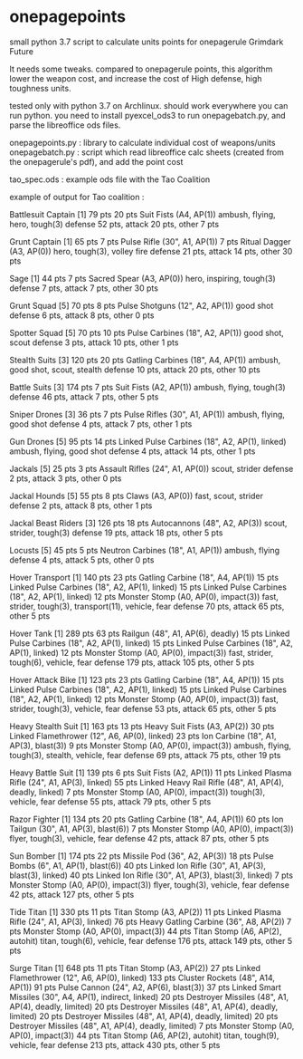 # onepagepoints
small python 3.7 script to calculate units points for onepagerule Grimdark Future

It needs some tweaks. compared to onepagerule points, this algorithm lower the weapon cost, and increase the cost of High defense, high toughness units.

tested only with python 3.7 on Archlinux. should work everywhere you can run python.
you need to install pyexcel_ods3 to run onepagebatch.py, and parse the libreoffice ods files.

onepagepoints.py : library to calculate individual cost of weapons/units
onepagebatch.py : script which read libreoffice calc sheets (created from the onepagerule's pdf), and add the point cost

tao_spec.ods : example ods file with the Tao Coalition



example of output for Tao coalition :

Battlesuit Captain [1] 79 pts
	20 pts Suit Fists (A4, AP(1))
	ambush, flying, hero, tough(3)
	defense 52 pts, attack 20 pts, other 7 pts

Grunt Captain [1] 65 pts
	7 pts Pulse Rifle (30", A1, AP(1))
	7 pts Ritual Dagger (A3, AP(0))
	hero, tough(3), volley fire
	defense 21 pts, attack 14 pts, other 30 pts

Sage [1] 44 pts
	7 pts Sacred Spear (A3, AP(0))
	hero, inspiring, tough(3)
	defense 7 pts, attack 7 pts, other 30 pts

Grunt Squad [5] 70 pts
	8 pts Pulse Shotguns (12", A2, AP(1))
	good shot
	defense 6 pts, attack 8 pts, other 0 pts

Spotter Squad [5] 70 pts
	10 pts Pulse Carbines (18", A2, AP(1))
	good shot, scout
	defense 3 pts, attack 10 pts, other 1 pts

Stealth Suits [3] 120 pts
	20 pts Gatling Carbines (18", A4, AP(1))
	ambush, good shot, scout, stealth
	defense 10 pts, attack 20 pts, other 10 pts

Battle Suits [3] 174 pts
	7 pts Suit Fists (A2, AP(1))
	ambush, flying, tough(3)
	defense 46 pts, attack 7 pts, other 5 pts

Sniper Drones [3] 36 pts
	7 pts Pulse Rifles (30", A1, AP(1))
	ambush, flying, good shot
	defense 4 pts, attack 7 pts, other 1 pts

Gun Drones [5] 95 pts
	14 pts Linked Pulse Carbines (18", A2, AP(1), linked)
	ambush, flying, good shot
	defense 4 pts, attack 14 pts, other 1 pts

Jackals [5] 25 pts
	3 pts Assault Rifles (24", A1, AP(0))
	scout, strider
	defense 2 pts, attack 3 pts, other 0 pts

Jackal Hounds [5] 55 pts
	8 pts Claws (A3, AP(0))
	fast, scout, strider
	defense 2 pts, attack 8 pts, other 1 pts

Jackal Beast Riders [3] 126 pts
	18 pts Autocannons (48", A2, AP(3))
	scout, strider, tough(3)
	defense 19 pts, attack 18 pts, other 5 pts

Locusts [5] 45 pts
	5 pts Neutron Carbines (18", A1, AP(1))
	ambush, flying
	defense 4 pts, attack 5 pts, other 0 pts

Hover Transport [1] 140 pts
	23 pts Gatling Carbine (18", A4, AP(1))
	15 pts Linked Pulse Carbines (18", A2, AP(1), linked)
	15 pts Linked Pulse Carbines (18", A2, AP(1), linked)
	12 pts Monster Stomp (A0, AP(0), impact(3))
	fast, strider, tough(3), transport(11), vehicle, fear
	defense 70 pts, attack 65 pts, other 5 pts

Hover Tank [1] 289 pts
	63 pts Railgun (48", A1, AP(6), deadly)
	15 pts Linked Pulse Carbines (18", A2, AP(1), linked)
	15 pts Linked Pulse Carbines (18", A2, AP(1), linked)
	12 pts Monster Stomp (A0, AP(0), impact(3))
	fast, strider, tough(6), vehicle, fear
	defense 179 pts, attack 105 pts, other 5 pts

Hover Attack Bike [1] 123 pts
	23 pts Gatling Carbine (18", A4, AP(1))
	15 pts Linked Pulse Carbines (18", A2, AP(1), linked)
	15 pts Linked Pulse Carbines (18", A2, AP(1), linked)
	12 pts Monster Stomp (A0, AP(0), impact(3))
	fast, strider, tough(3), vehicle, fear
	defense 53 pts, attack 65 pts, other 5 pts

Heavy Stealth Suit [1] 163 pts
	13 pts Heavy Suit Fists (A3, AP(2))
	30 pts Linked Flamethrower (12", A6, AP(0), linked)
	23 pts Ion Carbine (18", A1, AP(3), blast(3))
	9 pts Monster Stomp (A0, AP(0), impact(3))
	ambush, flying, tough(3), stealth, vehicle, fear
	defense 69 pts, attack 75 pts, other 19 pts

Heavy Battle Suit [1] 139 pts
	6 pts Suit Fists (A2, AP(1))
	11 pts Linked Plasma Rifle (24", A1, AP(3), linked)
	55 pts Linked Heavy Rail Rifle (48", A1, AP(4), deadly, linked)
	7 pts Monster Stomp (A0, AP(0), impact(3))
	tough(3), vehicle, fear
	defense 55 pts, attack 79 pts, other 5 pts

Razor Fighter [1] 134 pts
	20 pts Gatling Carbine (18", A4, AP(1))
	60 pts Ion Tailgun (30", A1, AP(3), blast(6))
	7 pts Monster Stomp (A0, AP(0), impact(3))
	flyer, tough(3), vehicle, fear
	defense 42 pts, attack 87 pts, other 5 pts

Sun Bomber [1] 174 pts
	22 pts Missile Pod (36", A2, AP(3))
	18 pts Pulse Bombs (6", A1, AP(1), blast(6))
	40 pts Linked Ion Rifle (30", A1, AP(3), blast(3), linked)
	40 pts Linked Ion Rifle (30", A1, AP(3), blast(3), linked)
	7 pts Monster Stomp (A0, AP(0), impact(3))
	flyer, tough(3), vehicle, fear
	defense 42 pts, attack 127 pts, other 5 pts

Tide Titan [1] 330 pts
	11 pts Titan Stomp (A3, AP(2))
	11 pts Linked Plasma Rifle (24", A1, AP(3), linked)
	76 pts Heavy Gatling Carbine (36", A8, AP(2))
	7 pts Monster Stomp (A0, AP(0), impact(3))
	44 pts Titan Stomp (A6, AP(2), autohit)
	titan, tough(6), vehicle, fear
	defense 176 pts, attack 149 pts, other 5 pts

Surge Titan [1] 648 pts
	11 pts Titan Stomp (A3, AP(2))
	27 pts Linked Flamethrower (12", A6, AP(0), linked)
	133 pts Cluster Rockets (48", A14, AP(1))
	91 pts Pulse Cannon (24", A2, AP(6), blast(3))
	37 pts Linked Smart Missiles (30", A4, AP(1), indirect, linked)
	20 pts Destroyer Missiles (48", A1, AP(4), deadly, limited)
	20 pts Destroyer Missiles (48", A1, AP(4), deadly, limited)
	20 pts Destroyer Missiles (48", A1, AP(4), deadly, limited)
	20 pts Destroyer Missiles (48", A1, AP(4), deadly, limited)
	7 pts Monster Stomp (A0, AP(0), impact(3))
	44 pts Titan Stomp (A6, AP(2), autohit)
	titan, tough(9), vehicle, fear
	defense 213 pts, attack 430 pts, other 5 pts
